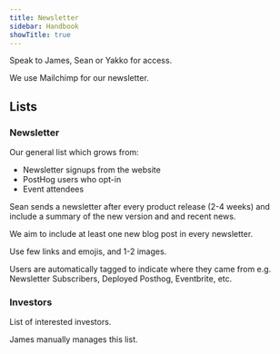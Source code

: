 ```yaml
---
title: Newsletter
sidebar: Handbook
showTitle: true
---
```


Speak to James, Sean or Yakko for access.

We use Mailchimp for our newsletter.

## Lists

### Newsletter

Our general list which grows from:

- Newsletter signups from the website
- PostHog users who opt-in
- Event attendees

Sean sends a newsletter after every product release (2-4 weeks) and include a summary of the new version and and recent news.

We aim to include at least one new blog post in every newsletter.

Use few links and emojis, and 1-2 images.

Users are automatically tagged to indicate where they came from e.g. Newsletter Subscribers, Deployed Posthog, Eventbrite, etc.

### Investors

List of interested investors.

James manually manages this list.
